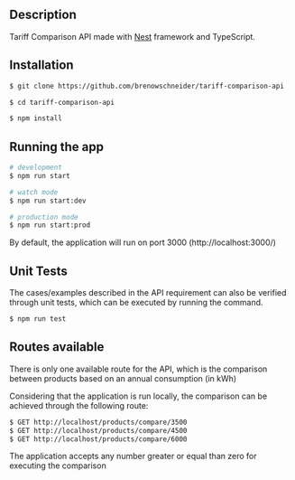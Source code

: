 ## Description

Tariff Comparison API made with [Nest](https://github.com/nestjs/nest) framework and TypeScript.

## Installation

```bash
$ git clone https://github.com/brenowschneider/tariff-comparison-api

$ cd tariff-comparison-api

$ npm install
```

## Running the app

```bash
# development
$ npm run start

# watch mode
$ npm run start:dev

# production mode
$ npm run start:prod
```

By default, the application will run on port 3000 (http://localhost:3000/)

## Unit Tests

The cases/examples described in the API requirement can also be verified through unit tests,
which can be executed by running the command.


```bash
$ npm run test
```

## Routes available

There is only one available route for the API, which is the comparison between products based on an annual consumption (in kWh)

Considering that the application is run locally, the comparison can be achieved through the following route:

```bash
$ GET http://localhost/products/compare/3500
$ GET http://localhost/products/compare/4500
$ GET http://localhost/products/compare/6000
```

The application accepts any number greater or equal than zero for executing the comparison
